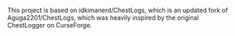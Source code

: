 This project is based on idkimanerd/ChestLogs, which is an updated fork of Aguga2201/ChestLogs, which was heavily inspired by the original ChestLogger on CurseForge.

